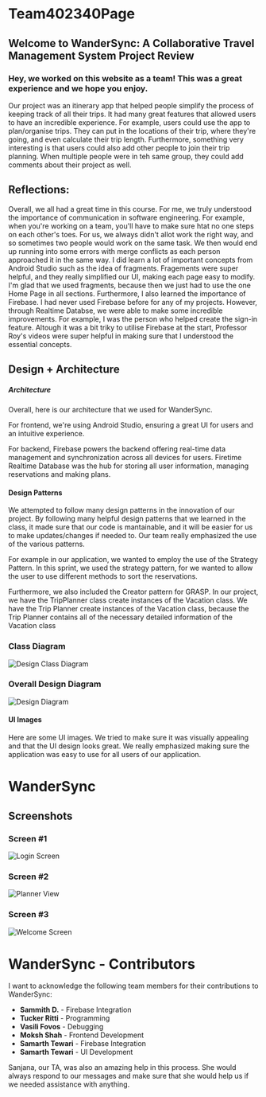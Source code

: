 # Team402340Page

## Welcome to WanderSync: A Collaborative Travel Management System Project Review

### Hey, we worked on this website as a team! This was a great experience and we hope you enjoy.

Our project was an itinerary app that helped people simplify the process of keeping track of all their trips. It had many great features that allowed users to have an incredible experience. For example, users could use the app to plan/organise trips. They can put in the locations of their trip, where they're going, and even calculate their trip length. Furthermore, something very interesting is that users could also add other people to join their trip planning. When multiple people were in teh same group, they could add comments about their project as well.

## Reflections:

Overall, we all had a great time in this course. For me, we truly understood the importance of communication in software engineering. For example, when you're working on a team, you'll have to make sure htat no one steps on each other's toes. For us, we always didn't allot work the right way, and so sometimes two people would work on the same task. We then would end up running into some errors with merge conflicts as each person approached it in the same way. I did learn a lot of important concepts from Android Studio such as the idea of fragments. Fragements were super helpful, and they really simplified our UI, making each page easy to modify. I'm glad that we used fragments, because then we just had to use the one Home Page in all sections. Furthermore, I also learned the importance of Firebase. I had never used Firebase before for any of my projects. However, through Realtime Databse, we were able to make some incredible improvements. For example, I was the person who helped create the sign-in feature. Altough it was a bit triky to utilise Firebase at the start, Professor Roy's videos were super helpful in making sure that I understood the essential concepts. 

## Design + Architecture

##### Architecture
Overall, here is our architecture that we used for WanderSync.

For frontend, we're using Android Studio, ensuring a great UI for users and an intuitive experience.

For backend, Firebase powers the backend offering real-time data management and synchronization across all devices for users. Firetime Realtime Database was the hub for storing all user information, managing reservations and making plans.

#### Design Patterns

We attempted to follow many design patterns in the innovation of our project. By following many helpful design patterns that we learned in the class, it made sure that our code is mantainable, and it will be easier for us to make updates/changes if needed to. Our team really emphasized the use of the various patterns.

For example in our application, we wanted to employ the use of the Strategy Pattern.  In this sprint, we used the strategy pattern, for we wanted to allow the user to use different methods to sort the reservations. 

Furthermore, we also included the Creator pattern for GRASP. In our project, we have the TripPlanner class create instances of the Vacation class. We have the Trip Planner create instances of the Vacation class, because the Trip Planner contains all of the necessary detailed information of the Vacation class


### Class Diagram

![Design Class Diagram](images/Design_Class_Diagram.png "Design Class Diagram")

### Overall Design Diagram
![Design Diagram](images/Design_Diagram.png "Design Diagram Arav Arora")


####  UI Images

Here are some UI images. We tried to make sure it was visually appealing and that the UI design looks great. We really emphasized making sure the application was easy to use for all users of our application.

# WanderSync

## Screenshots

###  Screen #1
![Login Screen](images/new_sc2.PNG "Login Screen")

### Screen #2
![Planner View](images/new_sc3.PNG "Planner View")

### Screen #3
![Welcome Screen](images/new_sc4.PNG "Welcome Screen")

# WanderSync - Contributors

I want to acknowledge the following team members for their contributions to WanderSync:

- **Sammith D.** - Firebase Integration
- **Tucker Ritti** - Programming
- **Vasili Fovos** - Debugging
- **Moksh Shah** - Frontend Development
- **Samarth Tewari** - Firebase Integration
- **Samarth Tewari** - UI Development

Sanjana, our TA, was also an amazing help in this process. She would always respond to our messages and make sure that she would help us if we needed assistance with anything.


